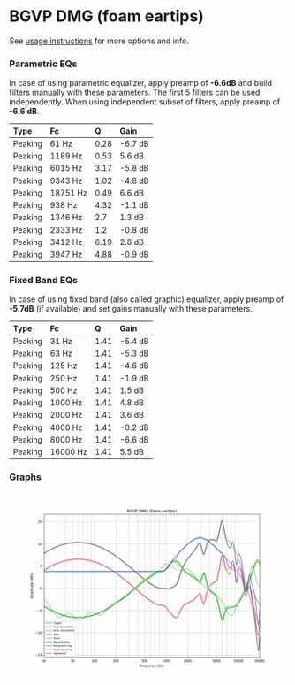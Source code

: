 # BGVP DMG (foam eartips)
See [usage instructions](https://github.com/jaakkopasanen/AutoEq#usage) for more options and info.

### Parametric EQs
In case of using parametric equalizer, apply preamp of **-6.6dB** and build filters manually
with these parameters. The first 5 filters can be used independently.
When using independent subset of filters, apply preamp of **-6.6 dB**.

| Type    | Fc       |    Q | Gain    |
|:--------|:---------|:-----|:--------|
| Peaking | 61 Hz    | 0.28 | -6.7 dB |
| Peaking | 1189 Hz  | 0.53 | 5.6 dB  |
| Peaking | 6015 Hz  | 3.17 | -5.8 dB |
| Peaking | 9343 Hz  | 1.02 | -4.8 dB |
| Peaking | 18751 Hz | 0.49 | 6.6 dB  |
| Peaking | 938 Hz   | 4.32 | -1.1 dB |
| Peaking | 1346 Hz  | 2.7  | 1.3 dB  |
| Peaking | 2333 Hz  | 1.2  | -0.8 dB |
| Peaking | 3412 Hz  | 6.19 | 2.8 dB  |
| Peaking | 3947 Hz  | 4.88 | -0.9 dB |

### Fixed Band EQs
In case of using fixed band (also called graphic) equalizer, apply preamp of **-5.7dB**
(if available) and set gains manually with these parameters.

| Type    | Fc       |    Q | Gain    |
|:--------|:---------|:-----|:--------|
| Peaking | 31 Hz    | 1.41 | -5.4 dB |
| Peaking | 63 Hz    | 1.41 | -5.3 dB |
| Peaking | 125 Hz   | 1.41 | -4.6 dB |
| Peaking | 250 Hz   | 1.41 | -1.9 dB |
| Peaking | 500 Hz   | 1.41 | 1.5 dB  |
| Peaking | 1000 Hz  | 1.41 | 4.8 dB  |
| Peaking | 2000 Hz  | 1.41 | 3.6 dB  |
| Peaking | 4000 Hz  | 1.41 | -0.2 dB |
| Peaking | 8000 Hz  | 1.41 | -6.6 dB |
| Peaking | 16000 Hz | 1.41 | 5.5 dB  |

### Graphs
![](./BGVP%20DMG%20(foam%20eartips).png)